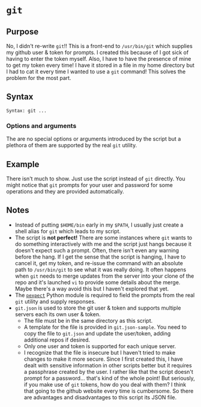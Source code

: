 # `git`

## Purpose
No, I didn't re-write `git`!! This is a front-end to `/usr/bin/git` which supplies my github user & token for prompts. I created this because of I got sick of having to enter the token myself. Also, I have to have the presence of mine to get my token every time! I have it stored in a file in my home directory but I had to cat it every time I wanted to use a `git` command! This solves the problem for the most part.

## Syntax
```
Syntax: git ...
```

### Options and arguments
The are no special options or arguments introduced by the script but a plethora of them are supported by the real `git` utility.

## Example
There isn't much to show. Just use the script instead of `git` directly.  You might notice that `git` prompts for your user and password for some operations and they are provided automatically.

## Notes
- Instead of putting `$HOME/bin` early in my `$PATH`, I usually just create a shell alias for `git` which leads to my script.
- The script is **not perfect!** There are some instances where `git` wants to do something interactively with me and the script just hangs because it doesn't expect such a prompt. Often, there isn't even any warning before the hang. If I get the sense that the script is hanging, I have to cancel it, get my token, and re-issue the command with an absolute path to `/usr/bin/git` to see what it was really doing.  It often happens when `git` needs to merge updates from the server into your clone of the repo and it's launched `vi` to provide some details about the merge.  Maybe there's a way avoid this but I haven't explored that yet.
- The [`pexpect`](https://pexpect.readthedocs.io/en/stable/) Python module is required to field the prompts from the real `git` utility and supply responses.
- `git.json` is used to store the git user & token and supports multiple servers each its own user & token.  
  - The file must be in the same directory as this script.
  - A template for the file is provided in `git.json-sample`.  You need to copy the file to `git.json` and update the user/token, adding additional repos if desired.
  - Only one user and token is supported for each unique server.
  - I recognize that the file is insecure but I haven't tried to make changes to make it more secure.  Since I first created this, I have dealt with sensitive information in other scripts better but it requires a passphrase created by the user.  I rather like that the script doesn't prompt for a password... that's kind of the whole point!  But seriously, if you make use of `git` tokens, how do you deal with them?  I think that going to the github website every time is cumbersome.  So there are advantages and disadvantages to this script its JSON file.
